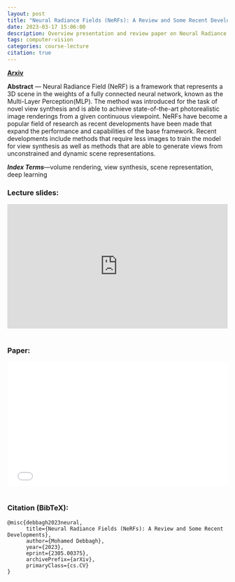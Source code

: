 ```yaml
---
layout: post
title: "Neural Radiance Fields (NeRFs): A Review and Some Recent Developments."
date: 2023-03-17 15:06:00
description: Overview presentation and review paper on Neural Radiance Fields (NeRF).
tags: computer-vision
categories: course-lecture
citation: true
---
```


<a href="https://arxiv.org/abs/2305.00375"><strong>Arxiv</strong></a> 

**Abstract** — Neural Radiance Field (NeRF) is a framework that
represents a 3D scene in the weights of a fully connected
neural network, known as the Multi-Layer Perception(MLP). The
method was introduced for the task of novel view synthesis and
is able to achieve state-of-the-art photorealistic image renderings
from a given continuous viewpoint. NeRFs have become a popular
field of research as recent developments have been made that
expand the performance and capabilities of the base framework.
Recent developments include methods that require less images
to train the model for view synthesis as well as methods that are
able to generate views from unconstrained and dynamic scene
representations. 

**_Index Terms_**—volume rendering, view synthesis, scene representation, deep learning

### Lecture slides:

<style>.embed-container { position: relative; padding-bottom: 56.25%; height: 0; overflow: hidden; max-width: 100%; } .embed-container iframe, .embed-container object, .embed-container embed { position: absolute; top: 0; left: 0; width: 100%; height: 100%; }</style><div class='embed-container'><iframe src='https://docs.google.com/presentation/d/e/2PACX-1vSsSsveugCILHjAuMHYB2T9JrbvVPvl7u9N_yntTKGy2CaBrR-QYA8TcezhuHQgVszszw7jQSftED6D/embed?start=true&loop=true&delayms=5000' frameborder='0' width='1440' height='839' allowfullscreen='true' mozallowfullscreen='true' webkitallowfullscreen='true'></iframe></div>
<br/>

### Paper: 

<style>.embed-container { position: relative; padding-bottom: 56.25%; height: 0; overflow: hidden; max-width: 100%; } .embed-container iframe, .embed-container object, .embed-container embed { position: absolute; top: 0; left: 0; width: 100%; height: 100%; }</style><div class='embed-container'><object data='/assets/papers/2023-03-17_NeRF_Literature_Review.pdf' type='application/pdf'>     <embed src='/assets/papers/2023-03-17_NeRF_Literature_Review.pdf'>         <p>This browser does not support PDFs. Please download the PDF to view it: <a href='/assets/papers/2023-03-17_NeRF_Literature_Review.pdf'>Download PDF</a>.</p>     </embed> </object></div>
<br/>

### Citation (BibTeX):

```
@misc{debbagh2023neural,
      title={Neural Radiance Fields (NeRFs): A Review and Some Recent Developments}, 
      author={Mohamed Debbagh},
      year={2023},
      eprint={2305.00375},
      archivePrefix={arXiv},
      primaryClass={cs.CV}
}
```